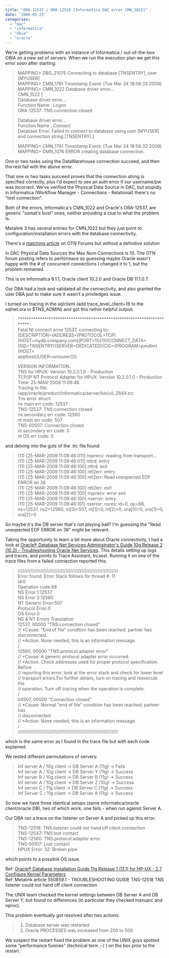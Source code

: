 ```yaml
---
title: "ORA-12537 / ORA-12518 [Informatica DAC error CMN_1022]"
date: "2009-03-25"
categories: 
  - "dac"
  - "informatica"
  - "obia"
  - "oracle"
---
```


We're getting problems with an instance of Informatica / out-of-the-box OBIA on a new set of servers. When we run the execution plan we get this error soon after starting:  

> MAPPING> DBG\_21075 Connecting to database \[TNSENTRY\], user \[MYUSER\]  
> MAPPING> CMN\_1761 Timestamp Event: \[Tue Mar 24 18:56:33 2009\]  
> MAPPING> CMN\_1022 Database driver error...  
> CMN\_1022 \[  
> Database driver error...  
> Function Name : Logon  
> ORA-12537: TNS:connection closed  
>   
> Database driver error...  
> Function Name : Connect  
> Database Error: Failed to connect to database using user \[MYUSER\] and connection string \[TNSENTRY\].\]  
>   
> MAPPING> CMN\_1761 Timestamp Event: \[Tue Mar 24 18:56:33 2009\]  
> MAPPING> CMN\_1076 ERROR creating database connection.

One or two tasks using the DataWarehouse connection succeed, and then the rest fail with the above error.  
  
That one or two tasks succeed proves that the connection string is specified correctly, plus I'd expect to see an auth error if our username/pw was incorrect. We've verified the Physical Data Source in DAC, but stupidly in Informatica (Workflow Manager - Connections - Relational) there's no "test connection".  
  
Both of the errors, Informatica's CMN\_1022 and Oracle's ORA-12537, are generic "somat's bust" ones, neither providing a clue to what the problem is.  
  
Metalink 3 has several entries for CMN\_1022 but they just point to configuration/installation errors with the database connectivity.  
  
There's a [matching article](http://forums.oracle.com/forums/thread.jspa?messageID=3171675) on OTN Forums but without a definitive solution  
  
In DAC Physical Data Sources the Max Num Connections is 10. The OTN forum posting refers to performace so guessing maybe Oracle wasn't happy with the # of concurrent connections I changed it to 1, but the problem remained.  
  
This is on Informatica 8.1.1, Oracle client 10.2.0 and Oracle DB 11.1.0.7. 
  
Our DBA had a look and validated all the connectivity, and also granted the user DBA just to make sure it wasn't a priviledges issue.  
  
I turned on tracing in the sqlclient (add trace\_level\_client=16 to the sqlnet.ora in $TNS\_ADMIN) and got this rather helpful output:  
  

> \*\*\*\*\*\*\*\*\*\*\*\*\*\*\*\*\*\*\*\*\*\*\*\*\*\*\*\*\*\*\*\*\*\*\*\*\*\*\*\*\*\*\*\*\*\*\*\*\*\*\*\*\*\*\*\*\*\*\*\*\*\*\*\*\*\*\*\*\*\*\*  
> Fatal NI connect error 12537, connecting to:  
> (DESCRIPTION=(ADDRESS=(PROTOCOL=TCP)(HOST=mydb.company.com)(PORT=1521))(CONNECT\_DATA=(SID=TNSENTRY)(SERVER=DEDICATED)(CID=(PROGRAM=pmdtm)(HOST=  
> apphost)(USER=unixuser))))  
>   
> VERSION INFORMATION:  
> TNS for HPUX: Version 10.2.0.1.0 - Production  
> TCP/IP NT Protocol Adapter for HPUX: Version 10.2.0.1.0 - Production  
> Time: 25-MAR-2009 11:09:46  
> Tracing to file: /app/oracle/product/informatica/server/bin/cli\_2844.trc  
> Tns error struct:  
> ns main err code: 12537  
> TNS-12537: TNS:connection closed  
> ns secondary err code: 12560  
> nt main err code: 507  
> TNS-00507: Connection closed  
> nt secondary err code: 0  
> nt OS err code: 0  

and delving into the guts of the .trc file found:  

> (11) \[25-MAR-2009 11:09:46:011\] nsprecv: reading from transport...  
> (11) \[25-MAR-2009 11:09:46:011\] nttrd: entry  
> (11) \[25-MAR-2009 11:09:46:100\] nttrd: exit  
> (11) \[25-MAR-2009 11:09:46:100\] ntt2err: entry  
> (11) \[25-MAR-2009 11:09:46:100\] ntt2err: Read unexpected EOF ERROR on 38  
> (11) \[25-MAR-2009 11:09:46:100\] ntt2err: exit  
> (11) \[25-MAR-2009 11:09:46:100\] nsprecv: error exit  
> (11) \[25-MAR-2009 11:09:46:100\] nserror: entry  
> (11) \[25-MAR-2009 11:09:46:101\] nserror: nsres: id=0, op=68, ns=12537, ns2=12560; nt\[0\]=507, nt\[1\]=0, nt\[2\]=0; ora\[0\]=0, ora\[1\]=0, ora\[2\]=0

So maybe it's the DB server that's not playing ball? I'm guessing the "Read unexpected EOF ERROR on 38" might be relevant.  
  
Taking the opportunity to learn a bit more about Oracle connectivity, I had a look at [Oracle® Database Net Services Administrator's Guide 10g Release 2 (10.2) - Troubleshooting Oracle Net Services](http://download.oracle.com/docs/cd/B19306_01/network.102/b14212/troublestng.htm#sthref1553). This details setting up logs and traces, and points to Trace Assistant, trcasst. Running it on one of the trace files from a failed connection reported this:  

> ///////////////////////////////////////////////////////////////  
> Error found. Error Stack follows for thread #: 11  
>               id:0  
>   Operation code:68  
>       NS Error 1:12537  
>       NS Error 2:12560  
> NT Generic Error:507  
>   Protocol Error:0  
>         OS Error:0  
>  NS & NT Errors Translation  
> 12537, 00000 "TNS:connection closed"  
>  // \*Cause: "End of file" condition has been reached; partner has disconnected.  
>  // \*Action: None needed; this is an information message.  
> /  
> 12560, 00000 "TNS:protocol adapter error"  
>  // \*Cause: A generic protocol adapter error occurred.  
>  // \*Action: Check addresses used for proper protocol specification. Before  
>  // reporting this error, look at the error stack and check for lower level  
>  // transport errors.For further details, turn on tracing and reexecute the  
>  // operation. Turn off tracing when the operation is complete.  
> /  
> 00507, 00000 "Connection closed"  
>  // \*Cause: Normal "end of file" condition has been reached; partner has  
>  // disconnected.  
>  // \*Action: None needed; this is an information message.  
> /  
> ///////////////////////////////////////////////////////////////

which is the same error as I found in the trace file but with each code explained.  
  
We tested different permutations of servers:  

> Inf server A / 10g client -> DB Server A (11g) -> Fails  
> Inf server A / 10g client -> DB Server Y (11g) -> Success  
> Inf server B / 10g client -> DB Server B (11g) -> Success  
> Inf server A / 10g client -> DB Server Z (10g) -> Success  
> Inf server C / 11g client -> DB Server C (11g) -> Success  
> Inf Server C / 11g client -> DB Server A (11g) -> Success  

So now we have three identical setups (same informatica/oracle client/oracle DB), two of which work, one fails - when run against Server A.  
  
Our DBA ran a trace on the listener on Server A and picked up this error:  

> TNS-12518: TNS:listener could not hand off client connection  
> TNS-12547: TNS:lost contact  
> TNS-12560: TNS:protocol adapter error  
> TNS-00517: Lost contact  
> HPUX Error: 32: Broken pipe

which points to a possible OS issue.  
  
Ref: [Oracle® Database Installation Guide 11g Release 1 (11.1) for HP-UX - 2.7 Configure Kernel Parameters](http://download.oracle.com/docs/cd/B28359_01/install.111/b32072/pre_install.htm#BABJHCJI)  
Ref: Metalink article 550859.1 - TROUBLESHOOTING GUIDE TNS-12518 TNS listener could not hand off client connection  
  
The UNIX team checked the kernel settings between DB Server A and DB Server Y, but found no differences (in particular they checked maxuprc and nproc).  
  
This problem eventually got resolved after two actions:  

> 1) Database server was restarted  
> 2) Oracle PROCESSES was increased from 200 to 500  

  
We suspect the restart fixed the problem as one of the UNIX guys spotted some "performance funnies" (technical term ;-) ) on the box prior to the restart.
